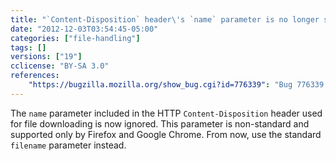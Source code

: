 ```yaml
---
title: "`Content-Disposition` header\'s `name` parameter is no longer supported"
date: "2012-12-03T03:54:45-05:00"
categories: ["file-handling"]
tags: []
versions: ["19"]
cclicense: "BY-SA 3.0"
references:
    "https://bugzilla.mozilla.org/show_bug.cgi?id=776339": "Bug 776339 – remove support of Content-Disposition \"name\" parameter"
---
```

The `name` parameter included in the HTTP `Content-Disposition` header used for file downloading is now ignored. This parameter is non-standard and supported only by Firefox and Google Chrome. From now, use the standard `filename` parameter instead.
